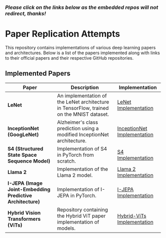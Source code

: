 ### *Please click on the links below as the embedded repos will not redirect, thanks!*

# Paper Replication Attempts

This repository contains implementations of various deep learning papers and architectures. Below is a list of the papers implemented along with links to their official papers and their respective GitHub repositories.

## Implemented Papers

| Paper | Description | Implementation |
|-------|-------------|----------------|
| **LeNet** | An implementation of the LeNet architecture in TensorFlow, trained on the MNIST dataset. | [LeNet Implementation](https://github.com/nerdlab53/LeNet) |
| **InceptionNet (GoogLeNet)** | Alzheimer's class prediction using a modified InceptionNet architecture. | [InceptionNet Implementation](https://github.com/nerdlab53/InceptionNet) |
| **S4 (Structured State Space Sequence Model)** | Implementation of S4 in PyTorch from scratch. | [S4 Implementation](https://github.com/nerdlab53/s4-torch) |
| **Llama 2** | Implementation of the Llama 2 model. | [Llama 2 Implementation](https://github.com/nerdlab53/llama-2-7b) |
| **I-JEPA (Image Joint-Embedding Predictive Architecture)** | Implementation of I-JEPA in PyTorch. | [I-JEPA Implementation](https://github.com/nerdlab53/i-jepa) |
| **Hybrid Vision Transformers (ViTs)** | Repository containing the Hybrid ViT paper implementation of models. | [Hybrid-ViTs Implementation](https://github.com/nerdlab53/Hybrid-ViTs) |
